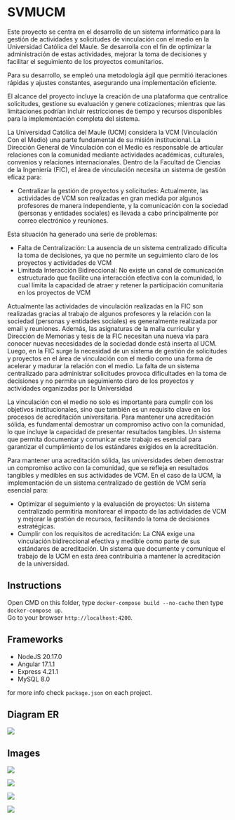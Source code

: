 # SVMUCM
Este proyecto se centra en el desarrollo de un sistema informático para la gestión de actividades y solicitudes de vinculación con el medio en la Universidad Católica del Maule. Se desarrolla con el fin de optimizar la administración de estas actividades, mejorar la toma de decisiones y facilitar el seguimiento de los proyectos comunitarios.

Para su desarrollo, se empleó una metodología ágil que permitió iteraciones rápidas y ajustes constantes, asegurando una implementación eficiente.

El alcance del proyecto incluye la creación de una plataforma que centralice solicitudes, gestione su evaluación y genere cotizaciones; mientras que las limitaciones podrían incluir restricciones de tiempo y recursos disponibles para la implementación completa del sistema.

La Universidad Católica del Maule (UCM) considera la VCM (Vinculación Con el Medio) una parte fundamental de su misión institucional. La Dirección General de Vinculación con el Medio es responsable de articular relaciones con la comunidad mediante actividades académicas, culturales, convenios y relaciones internacionales. Dentro de la Facultad de Ciencias de la Ingeniería (FIC), el área de vinculación necesita un sistema de gestión eficaz para:

- Centralizar la gestión de proyectos y solicitudes: Actualmente, las actividades de VCM son realizadas en gran medida por algunos profesores de manera independiente, y la comunicación con la sociedad (personas y entidades sociales) es llevada a cabo principalmente por correo electrónico y reuniones.

Esta situación ha generado una serie de problemas:

- Falta de Centralización: La ausencia de un sistema centralizado dificulta la toma de decisiones, ya que no permite un seguimiento claro de los proyectos y actividades de VCM
- Limitada Interacción Bidireccional: No existe un canal de comunicación estructurado que facilite una interacción efectiva con la comunidad, lo cual limita la capacidad de atraer y retener la participación comunitaria en los proyectos de VCM

Actualmente las actividades de vinculación realizadas en la FIC son realizadas gracias al trabajo de algunos profesores y la relación con la sociedad (personas y entidades sociales) es generalmente realizada por email y reuniones. Además, las asignaturas de la malla curricular y Dirección de Memorias y tesis de la FIC necesitan una nueva vía para conocer nuevas necesidades de la sociedad donde está inserta al UCM. Luego, en la FIC surge la necesidad de un sistema de gestión de solicitudes y proyectos en el área de vinculación con el medio como una forma de acelerar y madurar la relación con el medio. La falta de un sistema centralizado para administrar solicitudes provoca dificultades en la toma de decisiones y no permite un seguimiento claro de los proyectos y actividades organizadas por la Universidad

La vinculación con el medio no solo es importante para cumplir con los objetivos institucionales, sino que también es un requisito clave en los procesos de acreditación universitaria. Para mantener una acreditación sólida, es fundamental demostrar un compromiso activo con la comunidad, lo que incluye la capacidad de presentar resultados tangibles. Un sistema que permita documentar y comunicar este trabajo es esencial para garantizar el cumplimiento de los estándares exigidos en la acreditación.

Para mantener una acreditación sólida, las universidades deben demostrar un compromiso activo con la comunidad, que se refleja en resultados tangibles y medibles en sus actividades de VCM. En el caso de la UCM, la implementación de un sistema centralizado de gestión de VCM sería esencial para:

- Optimizar el seguimiento y la evaluación de proyectos: Un sistema centralizado permitiría monitorear el impacto de las actividades de VCM y mejorar la gestión de recursos, facilitando la toma de decisiones estratégicas.
- Cumplir con los requisitos de acreditación: La CNA exige una vinculación bidireccional efectiva y medible como parte de sus estándares de acreditación. Un sistema que documente y comunique el trabajo de la UCM en esta área contribuiría a mantener la acreditación de la universidad.

## Instructions

Open CMD on this folder, type `docker-compose build --no-cache` then type `docker-compose up`.  
Go to your browser `http://localhost:4200`.

## Frameworks
- NodeJS 20.17.0
- Angular 17.1.1 
- Express 4.21.1  
- MySQL 8.0

for more info check `package.json` on each project.

## Diagram ER
![](https://i.imgur.com/ZimaU92.png)

## Images
![](https://i.imgur.com/zpzN2sH.png)

![](https://i.imgur.com/T9Tibgi.png)

![](https://i.imgur.com/0lXw30e.png)

![](https://i.imgur.com/T2TMOvM.png)
